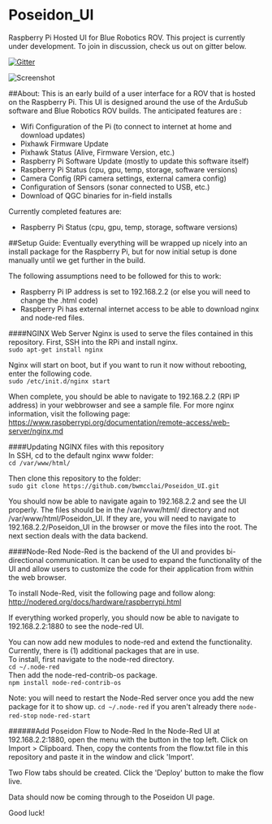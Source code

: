 # Poseidon_UI
Raspberry Pi Hosted UI for Blue Robotics ROV. This project is currently under development. To join in discussion, check us out on gitter below.

[![Gitter](https://badges.gitter.im/Join%20Chat.svg)](https://gitter.im/Poseidon_UI/Lobby?utm_source=badge&utm_medium=badge&utm_campaign=pr-badge&utm_content=badge)

![Screenshot](http://i.imgur.com/t5EqXq5l.png?raw=true "Screenshot")

##About:
This is an early build of a user interface for a ROV that is hosted on the Raspberry Pi. This UI is designed around the use of the ArduSub software and Blue Robotics ROV builds.
The anticipated features are :
- Wifi Configuration of the Pi (to connect to internet at home and download updates)
- Pixhawk Firmware Update
- Pixhawk Status (Alive, Firmware Version, etc.)
- Raspberry Pi Software Update (mostly to update this software itself)
- Raspberry Pi Status (cpu, gpu, temp, storage, software versions)
- Camera Config (RPi camera settings, external camera config)
- Configuration of Sensors (sonar connected to USB, etc.)
- Download of QGC binaries for in-field installs

Currently completed features are:  
- Raspberry Pi Status (cpu, gpu, temp, storage, software versions)

##Setup Guide:
Eventually everything will be wrapped up nicely into an install package for the Raspberry Pi, but for now initial setup is done manually until we get further in the build.

The following assumptions need to be followed for this to work:  
- Raspberry Pi IP address is set to 192.168.2.2 (or else you will need to change the .html code)
- Raspberry Pi has external internet access to be able to download nginx and node-red files.

####NGINX Web Server
Nginx is used to serve the files contained in this repository. First, SSH into the RPi and install nginx.  
`sudo apt-get install nginx`

Nginx will start on boot, but if you want to run it now without rebooting, enter the following code.  
`sudo /etc/init.d/nginx start`

When complete, you should be able to navigate to 192.168.2.2 (RPi IP address) in your webbrowser and see a sample file.
For more nginx information, visit the following page:   
https://www.raspberrypi.org/documentation/remote-access/web-server/nginx.md

####Updating NGINX files with this repository  
In SSH, cd to the default nginx www folder:  
`cd /var/www/html/`

Then clone this repository to the folder:  
`sudo git clone https://github.com/bwmcclai/Poseidon_UI.git`

You should now be able to navigate again to 192.168.2.2 and see the UI properly. The files should be in the /var/www/html/ directory and not /var/www/html/Poseidon_UI.  If they are, you will need to navigate to 192.168.2.2/Poseidon_UI in the browser or move the files into the root. The next section deals with the data backend.

####Node-Red
Node-Red is the backend of the UI and provides bi-directional communication.  It can be used to expand the functionality of the UI and allow users to customize the code for their application from within the web browser.

To install Node-Red, visit the following page and follow along:  
http://nodered.org/docs/hardware/raspberrypi.html

If everything worked properly, you should now be able to navigate to 192.168.2.2:1880 to see the node-red UI.

You can now add new modules to node-red and extend the functionality.  Currently, there is (1) additional packages that are in use.  
To install, first navigate to the node-red directory.  
`cd ~/.node-red`  
Then add the node-red-contrib-os package.  
`npm install node-red-contrib-os`

Note:  you will need to restart the Node-Red server once you add the new package for it to show up.
`cd ~/.node-red` if you aren't already there
`node-red-stop`
`node-red-start`

######Add Poseidon Flow to Node-Red
In the Node-Red UI at 192.168.2.2:1880, open the menu with the button in the top left. Click on Import > Clipboard.  Then, copy the contents from the flow.txt file in this repository and paste it in the window and click 'Import'.  

Two Flow tabs should be created.  Click the 'Deploy' button to make the flow live.  

Data should now be coming through to the Poseidon UI page.

Good luck!






